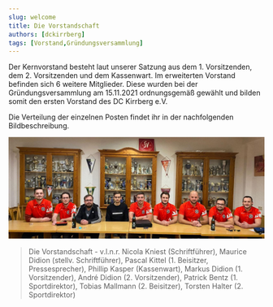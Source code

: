 ```yaml
---
slug: welcome
title: Die Vorstandschaft
authors: [dckirrberg]
tags: [Vorstand,Gründungsversammlung]
---
```


Der Kernvorstand besteht laut unserer Satzung aus dem 1. Vorsitzenden, dem 2. Vorsitzenden und dem Kassenwart.
Im erweiterten Vorstand befinden sich 6 weitere Mitglieder. Diese wurden bei der Gründungsversammlung am 15.11.2021 ordnungsgemäß gewählt 
und bilden somit den ersten Vorstand des DC Kirrberg e.V.

Die Verteilung der einzelnen Posten findet ihr in der nachfolgenden Bildbeschreibung.

![Der Vorstand](./vorstand.jpg)
> Die Vorstandschaft - v.l.n.r. Nicola Kniest (Schriftführer), Maurice Didion (stellv. Schriftführer), Pascal Kittel (1. Beisitzer, Pressesprecher), Phillip Kasper (Kassenwart), Markus Didion (1. Vorsitzender), André Didion (2. Vorsitzender), Patrick Bentz (1. Sportdirektor), Tobias Mallmann (2. Beisitzer), Torsten Halter (2. Sportdirektor)
